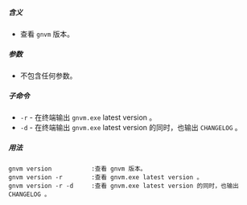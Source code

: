 ##### 含义
* 查看 `gnvm` 版本。

##### 参数
* 不包含任何参数。

##### 子命令
* `-r` - 在终端输出 `gnvm.exe` latest version 。
* `-d` - 在终端输出 `gnvm.exe` latest version 的同时，也输出 `CHANGELOG` 。

##### 用法
```
gnvm version           :查看 gnvm 版本。
gnvm version -r        :查看 gnvm.exe latest version 。
gnvm version -r -d     :查看 gnvm.exe latest version 的同时，也输出 CHANGELOG 。
```
